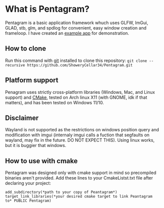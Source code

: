 
# What is Pentagram?

Pentagram is a basic application framework whuch uses GLFW, ImGui, GLAD, stb, glm, and spdlog for convenient, easy window creation and frameloop. I have created an [example app](https://github.com/ShoweryCellar34/Pentagram-Demo.git) for demonstration.

## How to clone

Run this command with [git](https://git-scm.com/) installed to clone this repository: `git clone --recursive https://github.com/ShoweryCellar34/Pentagram.git`

## Platform support

Penagram uses strictly cross-platform libraries \(Windows, Mac, and Linux support\) and [CMake](https://cmake.org/), tested on Arch linux X11 (with GNOME, idk if that matters), and has been tested on Windows 11/10.

## Disclaimer

Wayland is not supported as the restrictions on windows position query and modification with imgui \(internaly imgui calls a fuction that segfaults on wayland, may fix in the future. DO NOT EXPECT THIS\). Using linux works, but it is buggier that windows.

## How to use with cmake

Pentagram was designed only with cmake support in mind so precompiled binaries aren't provided.
Add these lines to your CmakeListst.txt file after declaring your project:
```
add_subdirectory(*path to your copy of Peantagram*)
target_link_libraries(*your desired cmake target to link Peantagram to* PUBLIC Pentagram)
```
